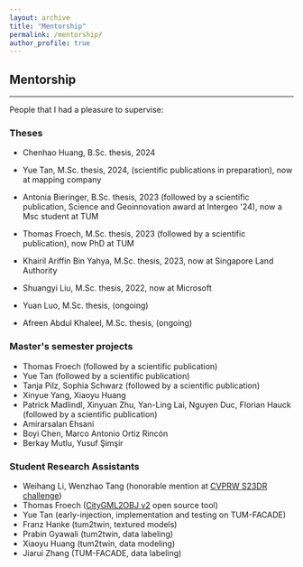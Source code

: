 ```yaml
---
layout: archive
title: "Mentorship"
permalink: /mentorship/
author_profile: true
---
```


## Mentorship
-----

People that I had a pleasure to supervise:

### Theses
- Chenhao Huang, B.Sc. thesis, 2024
- Yue Tan, M.Sc. thesis, 2024, (scientific publications in preparation), now at mapping company
- Antonia Bieringer, B.Sc. thesis, 2023 (followed by a scientific publication, Science and Geoinnovation award at Intergeo '24), now a Msc student at TUM 
- Thomas Froech, M.Sc. thesis, 2023 (followed by a scientific publication), now PhD at TUM
- Khairil Ariffin Bin Yahya, M.Sc. thesis, 2023, now at Singapore Land Authority
- Shuangyi Liu, M.Sc. thesis, 2022, now at Microsoft 

- Yuan Luo, M.Sc. thesis, (ongoing)
- Afreen Abdul Khaleel, M.Sc. thesis, (ongoing)

### Master's semester projects
- Thomas Froech (followed by a scientific publication)
- Yue Tan (followed by a scientific publication)
- Tanja Pilz, Sophia Schwarz (followed by a scientific publication)
- Xinyue Yang, Xiaoyu Huang
- Patrick Madlindl, Xinyuan Zhu, Yan-Ling Lai, Nguyen Duc, Florian Hauck (followed by a scientific
publication)
- Amirarsalan Ehsani
- Boyi Chen, Marco Antonio Ortiz Rincón
- Berkay Mutlu, Yusuf Şimşir

### Student Research Assistants
- Weihang Li, Wenzhao Tang (honorable mention at [CVPRW S23DR challenge](https://cvpr.thecvf.com/Conferences/2024/News/Workshop-Winners))
- Thomas Froech ([CityGML2OBJ v2](https://github.com/tum-gis/CityGML2OBJv2) open source tool)
- Yue Tan (early-injection, implementation and testing on TUM-FACADE)
- Franz Hanke (tum2twin, textured models)
- Prabin Gyawali (tum2twin, data labeling)
- Xiaoyu Huang (tum2twin, data modeling)
- Jiarui Zhang (TUM-FACADE, data labeling)
